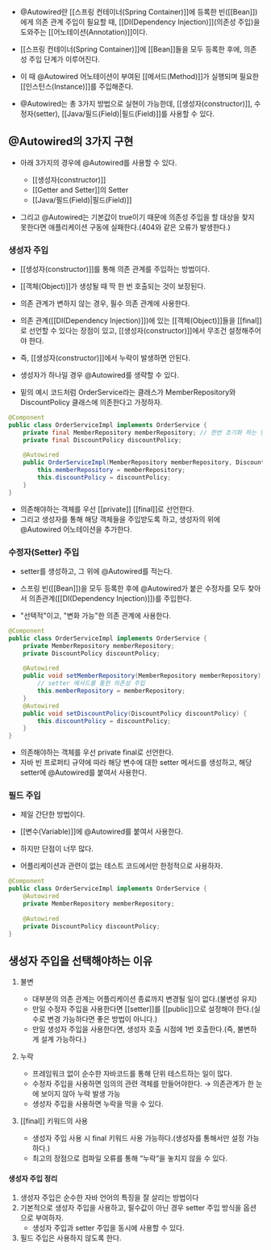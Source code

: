 - @Autowired란 [[스프링 컨테이너(Spring Container)]]에 등록한 빈([[Bean]])에게 의존 관계 주입이 필요할 때, [[DI(Dependency Injection)]](의존성 주입)을 도와주는 [[어노테이션(Annotation)]]이다.

- [[스프링 컨테이너(Spring Container)]]에 [[Bean]]들을 모두 등록한 후에, 의존성 주입 단계가 이루어진다. 

- 이 때 @Autowired 어노테이션이 부여된 [[메서드(Method)]]가 실행되며 필요한 [[인스턴스(Instance)]]를 주입해준다.

- @Autowired는 총 3가지 방법으로 실현이 가능한데, [[생성자(constructor)]], 수정자(setter), [[Java/필드(Field)|필드(Field)]]를 사용할 수 있다.


## @Autowired의 3가지 구현

- 아래 3가지의 경우에 @Autowired를 사용할 수 있다.

	- [[생성자(constructor)]]
	- [[Getter and Setter]]의 Setter
	- [[Java/필드(Field)|필드(Field)]]

- 그리고 @Autowired는 기본값이 true이기 때문에 의존성 주입을 할 대상을 찾지 못한다면 애플리케이션 구동에 실패한다.(404와 같은 오류가 발생한다.)

### 생성자 주입

- [[생성자(constructor)]]를 통해 의존 관계를 주입하는 방법이다.

- [[객체(Object)]]가 생성될 때 딱 한 번 호출되는 것이 보장된다.
- 의존 관계가 변하지 않는 경우, 필수 의존 관계에 사용한다.

- 의존 관계([[DI(Dependency Injection)]])에 있는 [[객체(Object)]]들을 [[final]]로 선언할 수 있다는 장점이 있고, [[생성자(constructor)]]에서 무조건 설정해주어야 한다.
- 즉, [[생성자(constructor)]]에서 누락이 발생하면 안된다.

- 생성자가 하나일 경우 @Autowired를 생략할 수 있다.

- 밑의 예시 코드처럼 OrderService라는 클래스가 MemberRepository와 DiscountPolicy 클래스에 의존한다고 가정하자.

```java
@Component
public class OrderServiceImpl implements OrderService {
	private final MemberRepository memberRepository; // 한번 초기화 하는 인스턴스 메서드
	private final DiscountPolicy discountPolicy;
	
	@Autowired
	public OrderServiceImpl(MemberRepository memberRepository, DiscountPolicy discountPolicy) { // 생성자 정의를 통한 의존성 주입
		this.memberRepository = memberRepository;
        this.discountPolicy = discountPolicy;
	}
}
```

- 의존해야하는 객체를 우선 [[private]] [[final]]로 선언한다.
- 그리고 생성자를 통해 해당 객체들을 주입받도록 하고, 생성자의 위에 @Autowired 어노테이션을 추가한다.

### 수정자(Setter) 주입

-  setter를 생성하고, 그 위에 @Autowired를 적는다.

- 스프링 빈([[Bean]])을 모두 등록한 후에 @Autowired가 붙은 수정자를 모두 찾아서 의존관계([[DI(Dependency Injection)]])를 주입한다.
- "선택적"이고, "변화 가능"한 의존 관계에 사용한다.

```java
@Component
public class OrderServiceImpl implements OrderService {
	private MemberRepository memberRepository;
	private DiscountPolicy discountPolicy;
	
	@Autowired
	public void setMemberRepository(MemberRepository memberRepository) {
		// setter 메서드를 통한 의존성 주입
	    this.memberRepository = memberRepository;
	}
	@Autowired
	public void setDiscountPolicy(DiscountPolicy discountPolicy) {
	    this.discountPolicy = discountPolicy;
	}
}
```

- 의존해야하는 객체를 우선 private final로 선언한다.
- 자바 빈 프로퍼티 규약에 따라 해당 변수에 대한 setter 메서드를 생성하고, 해당 setter에 @Autowired를 붙여서 사용한다.

### 필드 주입

- 제일 간단한 방법이다.
- [[변수(Variable)]]에 @Autowired를 붙여서 사용한다.

- 하지만 단점이 너무 많다. 
- 어플리케이션과 관련이 없는 테스트 코드에서만 한정적으로 사용하자.

```java
@Component
public class OrderServiceImpl implements OrderService {
	@Autowired
	private MemberRepository memberRepository;
	
	@Autowired
	private DiscountPolicy discountPolicy;
}
```

## 생성자 주입을 선택해야하는 이유

1. 불변
    - 대부분의 의존 관계는 어플리케이션 종료까지 변경될 일이 없다.(불변성 유지)
    - 만일 수정자 주입을 사용한다면 [[setter]]를 [[public]]으로 설정해야 한다.(실수로 변경 가능하다면 좋은 방법이 아니다.)
    - 만일 생성자 주입을 사용한다면, 생성자 호출 시점에 1번 호출한다.(즉, 불변하게 설계 가능하다.)

2. 누락
    - 프레임워크 없이 순수한 자바코드를 통해 단위 테스트하는 일이 많다.
    - 수정자 주입을 사용하면 임의의 관련 객체를 만들어야한다. → 의존관계가 한 눈에 보이지 않아 누락 발생 가능
    - 생성자 주입을 사용하면 누락을 막을 수 있다.

3. [[final]] 키워드의 사용
    - 생성자 주입 사용 시 final 키워드 사용 가능하다.(생성자를 통해서만 설정 가능하다.)
    - 최고의 장점으로 컴파일 오류를 통해 “누락”을 놓치지 않을 수 있다.

#### 생성자 주입 정리

1. 생성자 주입은 순수한 자바 언어의 특징을 잘 살리는 방법이다
2. 기본적으로 생성자 주입을 사용하고, 필수값이 아닌 경우 setter 주입 방식을 옵션으로 부여하자. 
	- 생성자 주입과 setter 주입을 동시에 사용할 수 있다.
3. 필드 주입은 사용하지 않도록 한다.